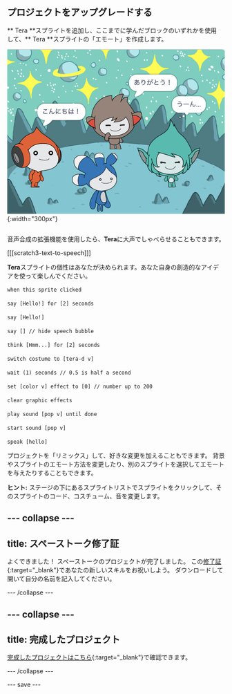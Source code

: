 ## プロジェクトをアップグレードする

<div style="display: flex; flex-wrap: wrap">
<div style="flex-basis: 200px; flex-grow: 1; margin-right: 15px;">
** Tera **スプライトを追加し、ここまでに学んだブロックのいずれかを使用して、** Tera **スプライトの「エモート」を作成します。
</div>
<div>

![ステージ上のTeraスプライト](images/tera-step.png){:width="300px"}

</div>
</div>

音声合成の拡張機能を使用したら、**Tera**に大声でしゃべらせることもできます。

[[[scratch3-text-to-speech]]]

**Tera**スプライトの個性はあなたが決められます。あなた自身の創造的なアイデアを使って楽しんでください。

```blocks3
when this sprite clicked

say [Hello!] for [2] seconds

say [Hello!]

say [] // hide speech bubble

think [Hmm...] for [2] seconds

switch costume to [tera-d v]

wait (1) seconds // 0.5 is half a second

set [color v] effect to [0] // number up to 200

clear graphic effects

play sound [pop v] until done

start sound [pop v]

speak [hello]
```

プロジェクトを「リミックス」して、好きな変更を加えることもできます。 背景やスプライトのエモート方法を変更したり、別のスプライトを選択してエモートを与えたりすることもできます。

**ヒント:** ステージの下にあるスプライトリストでスプライトをクリックして、そのスプライトのコード、コスチューム、音を変更します。

--- collapse ---
---
title: スペーストーク修了証
---

よくできました！ スペーストークのプロジェクトが完了しました。 この[修了証](https://drive.google.com/file/d/18xx4uNIyRSty_2ujHkGDzGwTgfSGC1AF/view?usp=sharing){:target="_blank"}であなたの新しいスキルをお祝いしよう。 ダウンロードして開いて自分の名前を記入してください。

--- /collapse ---

--- collapse ---
---
title: 完成したプロジェクト
---

[完成したプロジェクトはこちら](https://scratch.mit.edu/projects/606912139/){:target="_blank"}で確認できます。

--- /collapse ---

--- save ---

